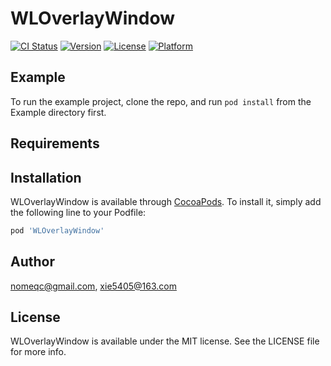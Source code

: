 # WLOverlayWindow

[![CI Status](https://img.shields.io/travis/nomeqc@gmail.com/WLOverlayWindow.svg?style=flat)](https://travis-ci.org/nomeqc@gmail.com/WLOverlayWindow)
[![Version](https://img.shields.io/cocoapods/v/WLOverlayWindow.svg?style=flat)](https://cocoapods.org/pods/WLOverlayWindow)
[![License](https://img.shields.io/cocoapods/l/WLOverlayWindow.svg?style=flat)](https://cocoapods.org/pods/WLOverlayWindow)
[![Platform](https://img.shields.io/cocoapods/p/WLOverlayWindow.svg?style=flat)](https://cocoapods.org/pods/WLOverlayWindow)

## Example

To run the example project, clone the repo, and run `pod install` from the Example directory first.

## Requirements

## Installation

WLOverlayWindow is available through [CocoaPods](https://cocoapods.org). To install
it, simply add the following line to your Podfile:

```ruby
pod 'WLOverlayWindow'
```

## Author

nomeqc@gmail.com, xie5405@163.com

## License

WLOverlayWindow is available under the MIT license. See the LICENSE file for more info.
